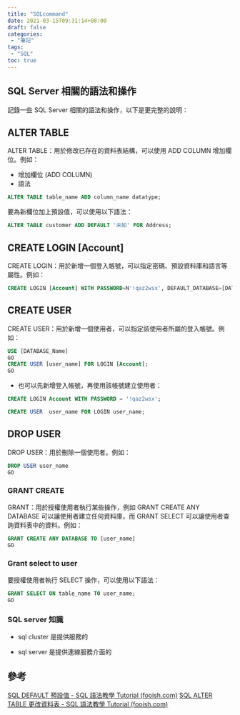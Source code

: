 ```yaml
---
title: "SQLcommand"
date: 2021-03-15T09:31:14+08:00
draft: false
categories:
 - "筆記"
tags:
 - "SQL"
toc: true
---
```

## SQL Server 相關的語法和操作

<!-- 簡介 -->
記錄一些 SQL Server 相關的語法和操作，以下是更完整的說明：
<!--more-->

## ALTER TABLE

ALTER TABLE：用於修改已存在的資料表結構，可以使用 ADD COLUMN 增加欄位。例如：

- 增加欄位 (ADD COLUMN)
- 語法

```SQL
ALTER TABLE table_name ADD column_name datatype;
```

要為新欄位加上預設值，可以使用以下語法：

```SQL 
ALTER TABLE customer ADD DEFAULT '未知' FOR Address;

```

## CREATE LOGIN [Account]

CREATE LOGIN：用於新增一個登入帳號，可以指定密碼、預設資料庫和語言等屬性。例如：

```sql
CREATE LOGIN [Account] WITH PASSWORD=N'!qaz2wsx', DEFAULT_DATABASE=[DATABASE_Name], DEFAULT_LANGUAGE=[Traditional Chinese], CHECK_EXPIRATION=OFF, CHECK_POLICY=OFF
```

## CREATE USER

CREATE USER：用於新增一個使用者，可以指定該使用者所屬的登入帳號。例如：

```sql
USE [DATABASE_Name]
GO
CREATE USER [user_name] FOR LOGIN [Account];
GO
```

- 也可以先新增登入帳號，再使用該帳號建立使用者：

```sql
CREATE LOGIN Account WITH PASSWORD = '!qaz2wsx';  

CREATE USER  user_name FOR LOGIN user_name; 

```

## DROP USER

DROP USER：用於刪除一個使用者。例如：

```sql
DROP USER user_name
GO
```

### GRANT CREATE 

GRANT：用於授權使用者執行某些操作，例如 GRANT CREATE ANY DATABASE 可以讓使用者建立任何資料庫，而 GRANT SELECT 可以讓使用者查詢資料表中的資料。例如：

```sql
GRANT CREATE ANY DATABASE TO [user_name]
GO
```

### Grant select to user

要授權使用者執行 SELECT 操作，可以使用以下語法：

```sql
GRANT SELECT ON table_name TO user_name;
GO
```


###  SQL server 知識
 
- sql cluster 是提供服務的

- sql server 是提供連線服務介面的


## 參考

[SQL DEFAULT 預設值 - SQL 語法教學 Tutorial (fooish.com)](https://www.fooish.com/sql/default-constraint.html)
[SQL ALTER TABLE 更改資料表 - SQL 語法教學 Tutorial (fooish.com)](https://www.fooish.com/sql/alter-table.html)





